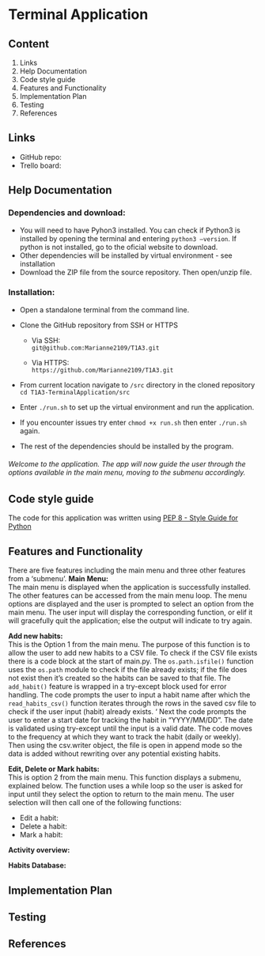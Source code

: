 # Terminal Application
## Content
1. Links
2. Help Documentation
3. Code style guide
4. Features and Functionality
5. Implementation Plan
6. Testing
7. References

## Links
- GitHub repo:
- Trello board:

## Help Documentation
### Dependencies and download:
* You will need to have Pyhon3 installed. You can check if Python3 is installed by opening the terminal and entering `python3 –version`. If python is not installed, go to the oficial website to download. 
* Other dependencies will be installed by virtual environment - see installation
* Download the ZIP file from the source repository. Then open/unzip file.

### Installation:
* Open a standalone terminal from the command line. 
* Clone the GitHub repository from SSH or HTTPS<br>
  - Via SSH:<br>
  `git@github.com:Marianne2109/T1A3.git`

  - Via HTTPS:<br>
  `https://github.com/Marianne2109/T1A3.git`

* From current location navigate to `/src` directory in the cloned repository<br>
       `cd T1A3-TerminalApplication/src`

* Enter `./run.sh` to set up the virtual environment and run the application. 

* If you encounter issues try enter `chmod +x run.sh` then enter `./run.sh` again.

* The rest of the dependencies should be installed by the program. 

###### Welcome to the application. The app will now guide the user through the options available in the main menu, moving to the submenu accordingly.

## Code style guide
The code for this application was written using [PEP 8 - Style Guide for Python](https://peps.python.org/pep-0008/) 

## Features and Functionality
There are five features including the main menu and three other features from a ‘submenu’. 
**Main Menu:** <br> 
The main menu is displayed when the application is successfully installed. The other features can be accessed from the main menu loop. 
The menu options are displayed and the user is prompted to select an option from the main menu. The user input will display the corresponding function, or elif it will gracefully quit the application; else the output will indicate to try again.

**Add new habits:** <br> 
This is the Option 1 from the main menu. The purpose of this function is to allow the user to add new habits to a CSV file. 
To check if the CSV file exists there is a code block at the start of main.py. The `os.path.isfile()` function uses the `os.path` module to check if the file already exists; if the file does not exist then it’s created so the habits can be saved to that file. 
The `add_habit()` feature is wrapped in a try-except block used for error handling.
The code prompts the user to input a habit name after which the `read_habits_csv()` function iterates through the rows in the saved csv file to check if the user input (habit) already exists. ‘
Next the code prompts the user to enter a start date for tracking the habit in “YYYY/MM/DD”. The date is validated using try-except until the input is a valid date.
The code moves to the frequency at which they want to track the habit (daily or weekly).
Then using the csv.writer object, the file is open in append mode so the data is added without rewriting over any potential existing habits. 

**Edit, Delete or Mark habits:** <br>
This is option 2 from the main menu. This function displays a submenu, explained below. 
The function uses a while loop so the user is asked for input until they select the option to return to the main menu. 
The user selection will then call one of the following functions:
 * Edit a habit:
 * Delete a habit:
 * Mark a habit:
   
**Activity overview:**

**Habits Database:**

## Implementation Plan
## Testing
## References



